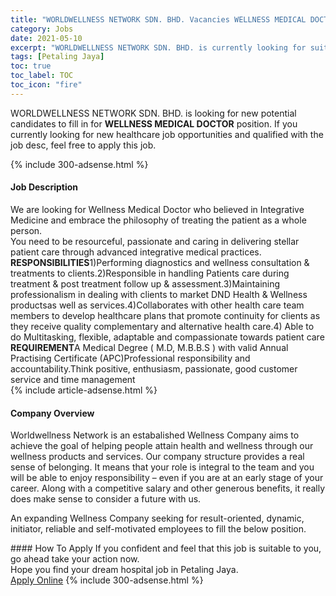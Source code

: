 ```yaml
---
title: "WORLDWELLNESS NETWORK SDN. BHD. Vacancies WELLNESS MEDICAL DOCTOR" 
category: Jobs 
date: 2021-05-10 
excerpt: "WORLDWELLNESS NETWORK SDN. BHD. is currently looking for suitable person to fill in the WELLNESS MEDICAL DOCTOR which positioned at Petaling Jaya" 
tags: [Petaling Jaya] 
toc: true 
toc_label: TOC 
toc_icon: "fire" 
--- 
```


<p>WORLDWELLNESS NETWORK SDN. BHD. is looking for new potential candidates to fill in for <b>WELLNESS MEDICAL DOCTOR</b> position. If you currently looking for new healthcare job opportunities and qualified with the job desc, feel free to apply this job.
</p>{% include 300-adsense.html %} 
<div><div><h4>Job Description</h4></div><div><div><span><div><div>We are looking for Wellness Medical Doctor who believed in Integrative Medicine and embrace the philosophy of treating the patient as a whole person.<br>You need to be resourceful, passionate and caring in delivering stellar patient care through advanced integrative medical practices.<br><strong>RESPONSIBILITIES</strong>1)Performing diagnostics and wellness consultation &amp; treatments to clients.2)Responsible in handling Patients care during treatment &amp; post treatment follow up &amp; assessment.3)Maintaining professionalism in dealing with clients to market DND Health &amp; Wellness productsas well as services.4)Collaborates with other health care team members to develop healthcare plans that promote continuity for clients as they receive quality complementary and alternative health care.4)&#160;Able to do Multitasking, flexible, adaptable and compassionate towards patient care<br><strong>REQUIREMENT</strong>A Medical Degree ( M.D, M.B.B.S ) with valid Annual Practising Certificate (APC)Professional responsibility and accountability.Think positive, enthusiasm, passionate, good customer service and time management</div></div></span></div></div></div> 
{% include article-adsense.html %} 
<div><div><h4>Company Overview</h4></div><div><div><span><div><p>Worldwellness Network is an estabalished Wellness Company aims to achieve the goal of helping people attain health and wellness through our wellness products and services. Our company structure provides a real sense of belonging. It means that your role is integral to the team and you will be able to enjoy responsibility &#8211; even if you are at an early stage of your career. Along with a competitive salary and other generous benefits, it really does make sense to consider a future with us.</p><p>An expanding Wellness Company seeking for result-oriented, dynamic, initiator, reliable and self-motivated employees to fill the below position.</p></div></span></div></div></div> 
#### How To Apply 
If you confident and feel that this job is suitable to you, go ahead take your action now. <br/> 
Hope you find your dream hospital job in Petaling Jaya. <br/> 
<a href="https://www.jobstreet.com.my/en/job/wellness-medical-doctor-4538129?jobId=jobstreet-my-job-4538129" class="btn btn--warning" target="_blank" rel="nofollow noopenner">Apply Online</a> 
{% include 300-adsense.html %} 